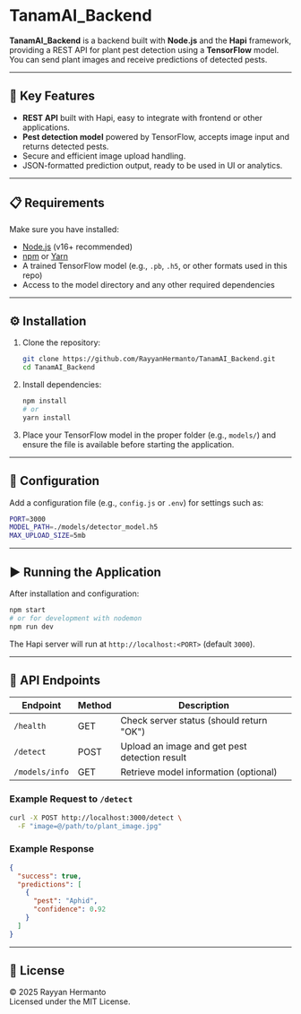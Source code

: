# TanamAI_Backend

**TanamAI_Backend** is a backend built with **Node.js** and the **Hapi** framework, providing a REST API for plant pest detection using a **TensorFlow** model.  
You can send plant images and receive predictions of detected pests.

---

## 🚀 Key Features

- **REST API** built with Hapi, easy to integrate with frontend or other applications.  
- **Pest detection model** powered by TensorFlow, accepts image input and returns detected pests.  
- Secure and efficient image upload handling.  
- JSON-formatted prediction output, ready to be used in UI or analytics.  

---

## 📋 Requirements

Make sure you have installed:

- [Node.js](https://nodejs.org/) (v16+ recommended)  
- [npm](https://www.npmjs.com/) or [Yarn](https://yarnpkg.com/)  
- A trained TensorFlow model (e.g., `.pb`, `.h5`, or other formats used in this repo)  
- Access to the model directory and any other required dependencies  

---

## ⚙️ Installation

1. Clone the repository:

   ```bash
   git clone https://github.com/RayyanHermanto/TanamAI_Backend.git
   cd TanamAI_Backend
   ```

2. Install dependencies:

   ```bash
   npm install
   # or
   yarn install
   ```

3. Place your TensorFlow model in the proper folder (e.g., `models/`) and ensure the file is available before starting the application.  

---

## 🔧 Configuration

Add a configuration file (e.g., `config.js` or `.env`) for settings such as:

```bash
PORT=3000
MODEL_PATH=./models/detector_model.h5
MAX_UPLOAD_SIZE=5mb
```

---

## ▶️ Running the Application

After installation and configuration:

```bash
npm start
# or for development with nodemon
npm run dev
```

The Hapi server will run at `http://localhost:<PORT>` (default `3000`).  

---

## 📡 API Endpoints

| Endpoint        | Method | Description                                |
|-----------------|--------|--------------------------------------------|
| `/health`       | GET    | Check server status (should return "OK")   |
| `/detect`       | POST   | Upload an image and get pest detection result |
| `/models/info`  | GET    | Retrieve model information (optional)      |

### Example Request to `/detect`

```bash
curl -X POST http://localhost:3000/detect \
  -F "image=@/path/to/plant_image.jpg"
```

### Example Response

```json
{
  "success": true,
  "predictions": [
    {
      "pest": "Aphid",
      "confidence": 0.92
    }
  ]
}
```

---



## 📄 License

© 2025 Rayyan Hermanto  
Licensed under the MIT License.
